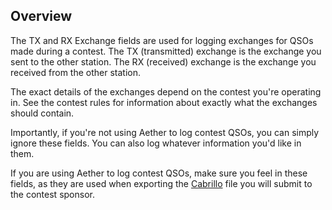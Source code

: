 ## Overview

The TX and RX Exchange fields are used for logging exchanges for QSOs made during a contest. The TX (transmitted) exchange is the exchange you sent to the other station. The RX (received) exchange is the exchange you received from the other station.

The exact details of the exchanges depend on the contest you're operating in. See the contest rules for information about exactly what the exchanges should contain.

Importantly, if you're not using Aether to log contest QSOs, you can simply ignore these fields. You can also log whatever information you'd like in them.

If you are using Aether to log contest QSOs, make sure you feel in these fields, as they are used when exporting the [Cabrillo](/contesting/cabrillo.md) file you will submit to the contest sponsor.
